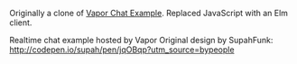 Originally a clone of [Vapor Chat Example](https://github.com/vapor/chat-example).  Replaced JavaScript with an Elm client.

Realtime chat example hosted by Vapor
Original design by SupahFunk: http://codepen.io/supah/pen/jqOBqp?utm_source=bypeople
